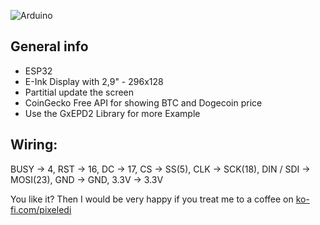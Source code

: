 ![Arduino](https://img.shields.io/badge/Arduino-00979D?style=for-the-badge&logo=Arduino&logoColor=white)

## General info 

* ESP32
* E-Ink Display with 2,9" - 296x128
* Partitial update the screen
* CoinGecko Free API for showing BTC and Dogecoin price
* Use the GxEPD2 Library for more Example

## Wiring: 
BUSY -> 4, RST -> 16, DC -> 17, CS -> SS(5), CLK -> SCK(18), DIN / SDI -> MOSI(23), GND -> GND, 3.3V -> 3.3V

You like it? Then I would be very happy if you treat me to a coffee on [ko-fi.com/pixeledi](https://www.ko-fi.com/pixeledi)
